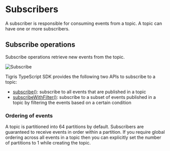 # Subscribers

A subscriber is responsible for consuming events from a topic. A topic can
have one or more subscribers.

## Subscribe operations

Subscribe operations retrieve new events from the topic.

![Subscribe](/img/subscribe.jpg)

Tigris TypeScript SDK provides the following two APIs to subscribe to a topic:

- [subscribe()](../typescript/events/publish_subscribe#subscribe-to-a-topic):
  subscribe to all events that are published in a topic
- [subscribeWithFilter()](../typescript/events/publish_subscribe#subscribe-to-only-messages-that-you-need):
  subscribe to a subset of events published in a topic by filtering the
  events based on a certain condition

### Ordering of events

A topic is partitioned into 64 partitions by default. Subscribers are
guaranteed to receive events in order within a partition. If you require
global ordering across all events in a topic then you can explicitly set the
number of partitions to 1 while creating the topic.
